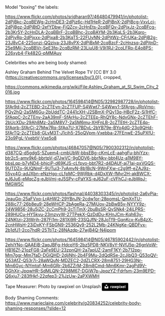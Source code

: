 Model "boxing" the labels: 

https://www.flickr.com/photos/sridharan97/46480479941/in/photolist-2dPjBkc-2cqBEWg-2cHnDE3-2dPjz6c-Hd1HeR-2dPjBnX-2dPjBcg-VxvLcj-2dPjBgz-2dPjBtD-2efYDbw-FiQZcy-2cHnEts-2cqBFQv-2dPjxJz-2cqBFcg-2b3Kr5Y-2cHnDLA-2cqBBrF-2cqBBhc-2cqBAYM-2b3KqLS-2b3Kqro-2dPjyRp-2dPjxxx-2dPjxa8-2b3KqT5-22FUvNN-2dPjtWz-CFrUKa-2dPjB2g-23J8vC4-225onzi-QQziva-23J8vPX-2dPjBxM-2cqBzcF-2cHnzsq-2dPjtnD-25e9Mji-2cqBBVr-SeE3fq-2cqBzRM-23LiuU8-V9i1RJ-2coLFRo-E4o8PS-226xyb4-Fk482G-pMMAuv

Celebrities who are being body shamed:

Ashley Graham Behind The Velvet Rope TV [CC BY 3.0 (https://creativecommons.org/licenses/by/3.0)], cropped, 

https://commons.wikimedia.org/wiki/File:Ashley_Graham_at_SI_Swim_City_2016.jpg

https://www.flickr.com/photos/164598414@N05/32982987728/in/photolist-SfAr9d-2cZTEBD-2cZTEyn-2cZTFUP-S4Wwt7-S4Wwv1-SfArgs-JRoVmo-PQy2hQ-2aSM6Gu-2bUddTC-2441cXH-J2SBmX-PQy13q-HBcF2z-Si1HfC-SfAqpC-2cZTEnv-2aA39mF-SfArHu-2cZTEEp-RhQY8c-NdvGNx-2cZTEhF-2bUcXDu-29Ah8Mz-2aSM8V7-2aSM6mu-XHFnLB-2cZTEtH-2cZTE4p-SfAqrb-SfArCj-27Mw7Rq-SfAq7U-X7BDvL-2bYB79e-BYo4dG-23o9QHd-SfArTQ-2cZTEb8-GLvM3T-J1cih5-25oQVpm-Vxebba-27FEnwE-25uPXfU-23o9PgL-VxebtV-Vxe5o8

https://www.flickr.com/photos/46847057@N05/7900302312/in/photolist-d387CQ-d5gdgS-5Zuem4-cmbUbW-bbsEBg-cKmLcE-aahgFu-bhiYzx-btr2c5-amv9k6-bbrtpV-d7JwVC-9gDDV6-bbrNkv-bbt4Uz-a1M98Y-bbsLqp-b7yND4-bhjciP-d69KJS-cLfpvo-bbt7R2-d4DAUf-aj71aj-pxVGQS-9UTDZo-9UQNmF-9UTui3-7vAmvN-8b1BcN-9WnFXw-c2g9ff-eZAJ9z-55yx4G-adJXbn-eNzHgo-cLfpMC-9WjRbk-d4DxXW-fMyr2H-akBWCX-eJ6Ju6-eMqcZg-eJbVmj-eJ5SPv-cPaYXS-eJ62uF-cVFhCJ-eJbWqJ-fMGW5C

https://www.flickr.com/photos/fashnal/44038303345/in/photolist-2a6vPja-JeauGp-25aFVxq-LrAHW2-29YBnJN-2cdw1or-28pomsL-QmXnTU-288ic77-26b8eu9-28eWHCP-2bAgeRa-27MjUov-2bBwB5v-NYYY9z-24W9B56-28u5jZC-2cCmPh9-2cTiTmX-2buBsSR-QvSNk4-24jLPRS-289HUCu-HY5kvu-23mzyvW-27TPekX-QzDdDu-KHnJCm-Kqh63y-24NKtzj-23tWrjh-287Fi1m-281Xi9R-23SQJfN-28JoTf9-GqnKcx-KyB4zX-2cnHWsH-23iDxKY-FSbGN9-2536Qy9-252L2Mb-24KNgKe-QBDFvx-2b1dfJ1-2co7hdR-25TtiTz-28NAzdp-27wjB4Q-N4ipom

https://www.flickr.com/photos/164598414@N05/46785902442/in/photolist-2ehiYNo-QAAEjB-2aqJBFg-HdcpY6-2bz5PD8-NKV8vY-NVfJ5p-26gnVqW-HB16Zf-21ozFG8-2aFe9EU-23zpnQH-2a7apUZ-2amF1KY-2b712pp-Mm7ggr-Mm7faD-DGiQHD-2djiNhi-2b4F9Mu-2dQdRSe-2cJibQ3-Q53oQV-Q53AfZ-Q53r7i-28aWQuN-MDZEC2-2dZLCRX-28m8751-29HG3Nr-Mm6Gyc-NYmtqf-Mm6GRr-2b6ZZrM-28m8Cmd-Mm6Kmr-2agPd9V-DGhXjr-JpqwHR-SdMLQN-2298M67-DGiW7p-JpqzYZ-Fdrfsm-23m9EPD-Q6xju7-283fHkf-22qfep3-21jJzUw-2aPXWMH

Tape Measurer: Photo by rawpixel on Unsplash <a style="background-color:black;color:white;text-decoration:none;padding:4px 6px;font-family:-apple-system, BlinkMacSystemFont, &quot;San Francisco&quot;, &quot;Helvetica Neue&quot;, Helvetica, Ubuntu, Roboto, Noto, &quot;Segoe UI&quot;, Arial, sans-serif;font-size:12px;font-weight:bold;line-height:1.2;display:inline-block;border-radius:3px" href="https://unsplash.com/@rawpixel?utm_medium=referral&amp;utm_campaign=photographer-credit&amp;utm_content=creditBadge" target="_blank" rel="noopener noreferrer" title="Download free do whatever you want high-resolution photos from rawpixel"><span style="display:inline-block;padding:2px 3px"><svg xmlns="http://www.w3.org/2000/svg" style="height:12px;width:auto;position:relative;vertical-align:middle;top:-2px;fill:white" viewBox="0 0 32 32"><title>unsplash-logo</title><path d="M10 9V0h12v9H10zm12 5h10v18H0V14h10v9h12v-9z"></path></svg></span><span style="display:inline-block;padding:2px 3px">rawpixel</span></a> 

Body Shaming Comments: https://www.marieclaire.com/celebrity/g20834252/celebrity-body-shaming-responses/?slide=12
